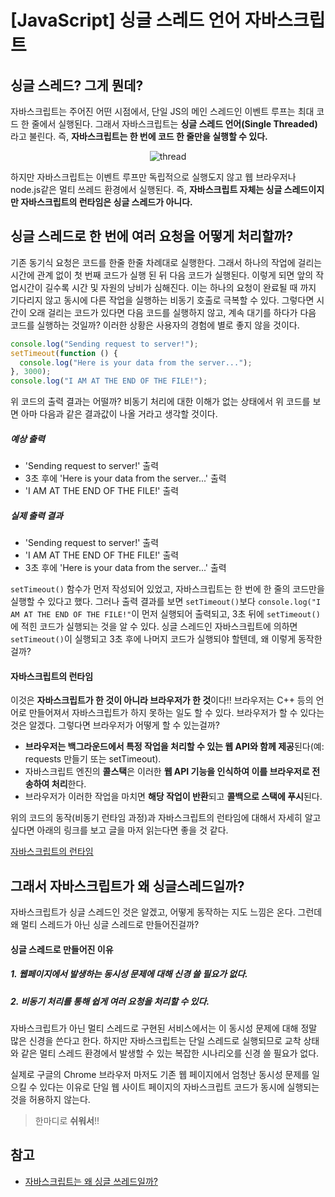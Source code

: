 # [JavaScript] 싱글 스레드 언어 자바스크립트

## 싱글 스레드? 그게 뭔데?

자바스크립트는 주어진 어떤 시점에서, 단일 JS의 메인 스레드인 이벤트 루프는 최대 코드 한 줄에서 실행된다. 그래서 자바스크립트는 **싱글 스레드 언어(Single Threaded)** 라고 불린다. 즉, **자바스크립트는 한 번에 코드 한 줄만을 실행할 수 있다.**

<div align="center">
  <img src="https://media.vlpt.us/images/cyheum/post/4fedacdf-32cc-46da-893b-bcb3b448a53a/%EB%8B%A4%EC%9A%B4%EB%A1%9C%EB%93%9C.jpg" alt="thread">
</div>

하지만 자바스크립트는 이벤트 루프만 독립적으로 실행도지 않고 웹 브라우저나 node.js같은 멀티 쓰레드 환경에서 실행된다. 즉, **자바스크립트 자체는 싱글 스레드이지만 자바스크립트의 런타임은 싱글 스레드가 아니다.**

## 싱글 스레드로 한 번에 여러 요청을 어떻게 처리할까?

기존 동기식 요청은 코드를 한줄 한줄 차례대로 실행한다. 그래서 하나의 작업에 걸리는 시간에 관계 없이 첫 번째 코드가 실행 된 뒤 다음 코드가 실행된다. 이렇게 되면 앞의 작업시간이 길수록 시간 및 자원의 낭비가 심해진다. 이는 하나의 요청이 완료될 때 까지 기다리지 않고 동시에 다른 작업을 실행하는 비동기 호출로 극복할 수 있다.
그렇다면 시간이 오래 걸리는 코드가 있다면 다음 코드를 실행하지 않고, 계속 대기를 하다가 다음 코드를 실행하는 것일까? 이러한 상황은 사용자의 경험에 별로 좋지 않을 것이다.

```javascript
console.log("Sending request to server!");
setTimeout(function () {
  console.log("Here is your data from the server...");
}, 3000);
console.log("I AM AT THE END OF THE FILE!");
```

위 코드의 출력 결과는 어떨까? 비동기 처리에 대한 이해가 없는 상태에서 위 코드를 보면 아마 다음과 같은 결과값이 나올 거라고 생각할 것이다.

##### 예상 출력

- 'Sending request to server!' 출력
- 3초 후에 'Here is your data from the server...' 출력
- 'I AM AT THE END OF THE FILE!' 출력

##### 실제 출력 결과

- 'Sending request to server!' 출력
- 'I AM AT THE END OF THE FILE!' 출력
- 3초 후에 'Here is your data from the server...' 출력

`setTimeout()` 함수가 먼저 작성되어 있었고, 자바스크립트는 한 번에 한 줄의 코드만을 실행할 수 있다고 했다. 그러나 출력 결과를 보면 `setTimeout()`보다 `console.log("I AM AT THE END OF THE FILE!"`이 먼저 실행되어 출력되고, 3초 뒤에 `setTimeout()`에 적힌 코드가 실행되는 것을 알 수 있다. 싱글 스레드인 자바스크립트에 의하면 `setTimeout()`이 실행되고 3초 후에 나머지 코드가 실행되야 할텐데, 왜 이렇게 동작한 걸까?

#### 자바스크립트의 런타임

이것은 **자바스크립트가 한 것이 아니라 브라우저가 한 것**이다!! 브라우저는 C++ 등의 언어로 만들어져서 자바스크립트가 하지 못하는 일도 할 수 있다. 브라우저가 할 수 있다는 것은 알겠다. 그렇다면 브라우저가 어떻게 할 수 있는걸까?

- **브라우저는 백그라운드에서 특정 작업을 처리할 수 있는 웹 API와 함께 제공**된다(예: requests 만들기 또는 setTimeout).
- 자바스크립트 엔진의 **콜스택**은 이러한 **웹 API 기능을 인식하여 이를 브라우저로 전송하여 처리**한다.
- 브라우저가 이러한 작업을 마치면 **해당 작업이 반환**되고 **콜백으로 스택에 푸시**된다.

위의 코드의 동작(비동기 런타임 과정)과 자바스크립트의 런타임에 대해서 자세히 알고 싶다면 아래의 링크를 보고 글을 마저 읽는다면 좋을 것 같다.

[자바스크립트의 런타임](./Runtime.md)

## 그래서 자바스크립트가 왜 싱글스레드일까?

자바스크립트가 싱글 스레드인 것은 알겠고, 어떻게 동작하는 지도 느낌은 온다. 그런데 왜 멀티 스레드가 아닌 싱글 스레드로 만들어진걸까?

#### 싱글 스레드로 만들어진 이유

##### 1. 웹페이지에서 발생하는 동시성 문제에 대해 신경 쓸 필요가 없다.

##### 2. 비동기 처리를 통해 쉽게 여러 요청을 처리할 수 있다.

자바스크립트가 아닌 멀티 스레드로 구현된 서비스에서는 이 동시성 문제에 대해 정말 많은 신경을 쓴다고 한다. 하지만 자바스크립트는 단일 스레드로 실행되므로 교착 상태와 같은 멀티 스레드 환경에서 발생할 수 있는 복잡한 시나리오를 신경 쓸 필요가 없다.

실제로 구글의 Chrome 브라우저 마저도 기존 웹 페이지에서 엄청난 동시성 문제를 일으킬 수 있다는 이유로 단일 웹 사이트 페이지의 자바스크립트 코드가 동시에 실행되는 것을 허용하지 않는다.

> 한마디로 **쉬워서**!!

## 참고

- [자바스크립트는 왜 싱글 쓰레드일까?](https://chanyeong.com/blog/post/44)

